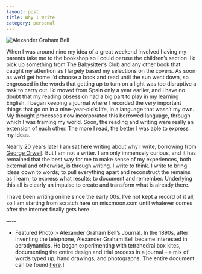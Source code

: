 ```yaml
---
layout: post
title: Why I Write
category: personal
---
```


![Alexander Graham Bell](http://www.miscmoon.github.io/assets/img/agb.png)

When I was around nine my idea of a great weekend involved having my parents take me to the bookshop so I could peruse the children’s section. I’d pick up something from The Babysitter’s Club and any other book that caught my attention as I largely based my selections on the covers. As soon as we’d get home I’d choose a book and read until the sun went down, so engrossed in the words that getting up to turn on a light was too disruptive a task to carry out. I’d moved from Spain only a year earlier, and I have no doubt that my reading obsession had a big part to play in my learning English. I began keeping a journal where I recorded the very important things that go on in a nine-year-old’s life, in a language that wasn’t my own. My thought processes now incorporated this borrowed language, through which I was framing my world. Soon, the reading and writing were really an extension of each other. The more I read, the better I was able to express my ideas.

Nearly 20 years later I am sat here writing about why I write, borrowing from [George Orwell](http://orwell.ru/library/essays/wiw/english/e_wiw). But I am not a writer. I am only immensely curious, and it has remained that the best way for me to make sense of my experiences, both external and otherwise, is through writing. I write to think. I write to bring ideas down to words; to pull everything apart and reconstruct the remains as I learn; to express what results; to document and remember. Underlying this all is clearly an impulse to create and transform what is already there.

I have been writing online since the early 00s. I’ve not kept a record of it all, so I am starting from scratch here on miscmoon.com until whatever comes after the internet finally gets here.

—--
* Featured Photo > Alexander Graham Bell’s Journal. In the 1890s, after inventing the telephone, Alexander Graham Bell became interested in aerodynamics. He began experimenting with tetrahedral box kites, documenting the entire design and trial process in a journal – a mix of words typed up, hand drawings, and photographs. The entire document can be found [here](https://www.loc.gov/resource/magbell.21700201).]
